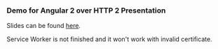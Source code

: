 ### Demo for Angular 2 over HTTP 2 Presentation

Slides can be found [here](https://github.com/IliaIdakiev/slides).

Service Worker is not finished and it won't work with invalid certificate.